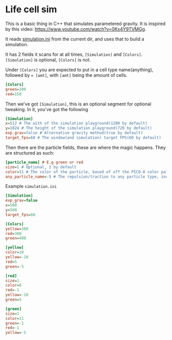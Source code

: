 # Life cell sim
This is a basic thing in C++ that simulates parametered gravity. It is inspired by this video: https://www.youtube.com/watch?v=0Kx4Y9TVMGg.

It reads [simulation.ini](simulation.ini) from the current dir, and uses that to build a simulation.

It has 2 fields it scans for at all times, `[Simulation]` and `[Colors]`.  
`[Simulation]` is optional, `[Colors]` is not.  

Under `[Colors]` you are expected to put in a cell type name(anything), followed by
`= [amt]`, with `[amt]` being the amount of cells.  
```ini
[Colors]
green=200
red=150
```

Then we've got `[Simulation]`, this is an optional segment for optional tweaking.
In it, you've got the following
```ini
[Simulation]
x=512 # The with of the simulation playground(1280 by default)
y=1024 # The height of the simulation playground(720 by default)
exp_grav=false # Alternative gravity method(true by default)
target_fps=60 # The window(and simulation) target FPS(60 by default)
```

Then there are the particle fields, these are where the magic happens.
They are structured as such:
```ini
[particle_name] # E.g green or red
size=1 # Optional, 2 by default
color=11 # The color of the particle, based of off the PICO-8 color palette(0-15)
any_particle_name=-5 # The repulsion/traction to any particle type, including self, positive is repulse, negative is contract
```

Example `simulation.ini`
```ini
[Simulation]
exp_grav=false
x=500
y=500
target_fps=60

[Colors]
yellow=300
red=300
green=400

[yellow]
color=10
yellow=-10
red=5
green=-5

[red]
size=1
color=8
red=-1
yellow=-10
green=5

[green]
size=1
color=11
green=-1
red=-1
yellow=-5
```